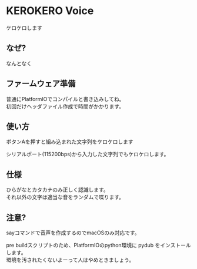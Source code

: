 # KEROKERO Voice

ケロケロします

## なぜ?

なんとなく

## ファームウェア準備

普通にPlatformIOでコンパイルと書き込みしてね。  
初回だけヘッダファイル作成で時間がかかります。

## 使い方

ボタンAを押すと組み込まれた文字列をケロケロします

シリアルポート(115200bps)から入力した文字列でもケロケロします。

## 仕様

ひらがなとカタカナのみ正しく認識します。  
それ以外の文字は適当な音をランダムで喋ります。

## 注意?

sayコマンドで音声を作成するのでmacOSのみ対応です。  

pre buildスクリプトのため、PlatformIOのpython環境に pydub をインストールします。  
環境を汚されたくないよーって人はやめときましょう。

